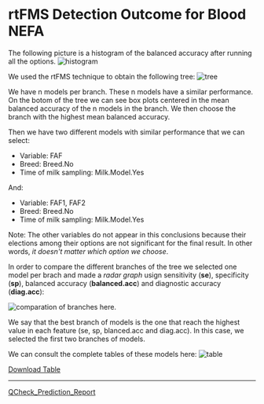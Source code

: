 # rtFMS Detection Outcome for Blood NEFA

The following picture is a histogram of the balanced accuracy after running all the options.
![histogram](https://github.com/JFMandujanoR/QCheck_Prediction_Report/blob/master/Hist_Binary_Bal_Acc_GLMNET_NEFA.jpg)

We used the rtFMS technique to obtain the following tree:
![tree](https://github.com/JFMandujanoR/QCheck_Prediction_Report/blob/master/Tree_Binary_Bal_Acc_GLMNET_NEFA.png)

We have n models per branch. These n models have a similar performance. On the botom of the tree we can see box plots centered in the mean balanced accuracy of the n models in the branch. We then choose the branch with the highest mean balanced accuracy.

Then we have two different models with similar performance that we can select:

- Variable: FAF
- Breed: Breed.No
- Time of milk sampling: Milk.Model.Yes

And: 

- Variable: FAF1, FAF2
- Breed: Breed.No
- Time of milk sampling: Milk.Model.Yes

Note: The other variables do not appear in this conclusions because their elections among their options are not significant for the final result. In other words, _it doesn't matter which option we choose_.

In order to compare the different branches of the tree we selected one model per brach and made a _radar graph_ usign sensitivity (__se__), specificity (__sp__), balanced accuracy (__balanced.acc__) and diagnostic accuracy (__diag.acc__):

![comparation of branches here](https://github.com/JFMandujanoR/QCheck_Prediction_Report/blob/master/comparing_branches_NEFA.png). 

We say that the best branch of models is the one that reach the highest value in each feature (se, sp, blanced.acc and diag.acc). In this case, we selected the first two branches of models.

We can consult the complete tables of these models here:
![table](https://github.com/JFMandujanoR/QCheck_Prediction_Report/blob/master/NEFA_tables.PNG)

[Download Table](https://github.com/JFMandujanoR/QCheck_Prediction_Report/blob/master/dat1_NEFA.xlsx)

_________________________________________________________________________________________________________________________________
[QCheck_Prediction_Report](https://github.com/JFMandujanoR/QCheck_Prediction_Report)
